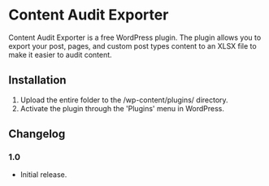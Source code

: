 # Content Audit Exporter

Content Audit Exporter is a free WordPress plugin. The plugin allows you to export your post, pages, and custom post types content to an XLSX file to make it easier to audit content.

## Installation

1. Upload the entire folder to the /wp-content/plugins/ directory.
2. Activate the plugin through the 'Plugins' menu in WordPress.

## Changelog

### 1.0

  - Initial release.
